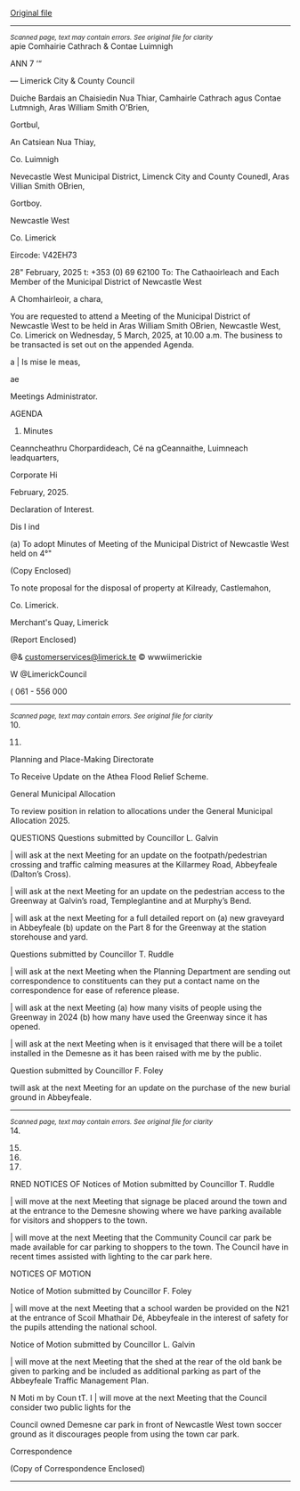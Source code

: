 [Original file](https://www.limerick.ie/sites/default/files/media/documents/2025-03/00-2025-03-05-agenda-march.pdf)

---
*<small>Scanned page, text may contain errors. See original file for clarity</small>*  
apie Comhairie Cathrach
& Contae Luimnigh

ANN 7 ‘“

— Limerick City
& County Council

Duiche Bardais an Chaisiedin Nua Thiar,
Camhairle Cathrach agus Contae Lutmnigh,
Aras William Smith O'Brien,

Gortbul,

An Catsiean Nua Thiay,

Co. Luimnigh

Nevecastle West Municipal District,
Limenck City and County Counedl,
Aras Villian Smith OBrien,

Gortboy.

Newcastle West

Co. Limerick

Eircode: V42EH73

28" February, 2025 t: +353 (0) 69 62100
To: The Cathaoirleach and Each Member of the Municipal District of Newcastle West

A Chomhairleoir, a chara,

You are requested to attend a Meeting of the Municipal District of Newcastle West to be held
in Aras William Smith OBrien, Newcastle West, Co. Limerick on Wednesday, 5 March, 2025,
at 10.00 a.m. The business to be transacted is set out on the appended Agenda.

a
| Is mise le meas,

ae

Meetings Administrator.

AGENDA

1. Minutes

Ceanncheathru Chorpardideach, Cé na gCeannaithe, Luimneach
leadquarters,

Corporate Hi

February, 2025.

Declaration of Interest.

Dis I ind

(a) To adopt Minutes of Meeting of the Municipal District of Newcastle West held on 4°"

(Copy Enclosed)

To note proposal for the disposal of property at Kilready, Castlemahon,

Co. Limerick.

Merchant's Quay, Limerick

(Report Enclosed)

@& customerservices@limerick.te
© wwwiimerickie

W @LimerickCouncil

( 061 - 556 000


---
*<small>Scanned page, text may contain errors. See original file for clarity</small>*  
10.

11.

Planning and Place-Making Directorate

To Receive Update on the Athea Flood Relief Scheme.

General Municipal Allocation

To review position in relation to allocations under the General Municipal Allocation
2025.

QUESTIONS
Questions submitted by Councillor L. Galvin

| will ask at the next Meeting for an update on the footpath/pedestrian crossing and
traffic calming measures at the Killarmey Road, Abbeyfeale (Dalton’s Cross).

| will ask at the next Meeting for an update on the pedestrian access to the
Greenway at Galvin’s road, Templeglantine and at Murphy’s Bend.

| will ask at the next Meeting for a full detailed report on (a) new graveyard in
Abbeyfeale (b) update on the Part 8 for the Greenway at the station storehouse and
yard.

Questions submitted by Councillor T. Ruddle

| will ask at the next Meeting when the Planning Department are sending out
correspondence to constituents can they put a contact name on the correspondence
for ease of reference please.

| will ask at the next Meeting (a) how many visits of people using the Greenway in
2024 (b) how many have used the Greenway since it has opened.

| will ask at the next Meeting when is it envisaged that there will be a toilet installed
in the Demesne as it has been raised with me by the public.

Question submitted by Councillor F. Foley

twill ask at the next Meeting for an update on the purchase of the new burial ground
in Abbeyfeale.


---
*<small>Scanned page, text may contain errors. See original file for clarity</small>*  
14.

15.

16.

17.

RNED NOTICES OF
Notices of Motion submitted by Councillor T. Ruddle

| will move at the next Meeting that signage be placed around the town and at the
entrance to the Demesne showing where we have parking available for visitors and
shoppers to the town.

| will move at the next Meeting that the Community Council car park be made
available for car parking to shoppers to the town. The Council have in recent times
assisted with lighting to the car park here.

NOTICES OF MOTION

Notice of Motion submitted by Councillor F. Foley

| will move at the next Meeting that a school warden be provided on the N21 at the
entrance of Scoil Mhathair Dé, Abbeyfeale in the interest of safety for the pupils
attending the national school.

Notice of Motion submitted by Councillor L. Galvin

| will move at the next Meeting that the shed at the rear of the old bank be given to
parking and be included as additional parking as part of the Abbeyfeale Traffic
Management Plan.

N Moti m by Coun tT. I
| will move at the next Meeting that the Council consider two public lights for the

Council owned Demesne car park in front of Newcastle West town soccer ground as it
discourages people from using the town car park.

Correspondence

(Copy of Correspondence Enclosed)


---
